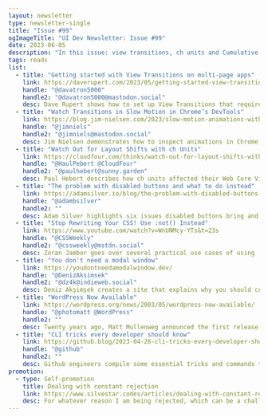 ```yaml
---
layout: newsletter
type: newsletter-single
title: "Issue #99"
ogImageTitle: "UI Dev Newsletter: Issue #99"
date: 2023-06-05
description: "In this issue: view transitions, ch units and Cumulative Layout Shift, :not() selector use cases, and more."
tags: reads
list:
  - title: "Getting started with View Transitions on multi-page apps"
    link: https://daverupert.com/2023/05/getting-started-view-transitions/
    handle: "@davatron5000"
    handle2: "@davatron5000@mastodon.social"
    desc: Dave Rupert shows how to set up View Transitions that require zero JavaScript and only two lines of CSS in less than an hour.
  - title: "Watch Transitions in Slow Motion in Chrome’s DevTools"
    link: https://blog.jim-nielsen.com/2023/slow-motion-animations-with-chrome-devtools/
    handle: "@jimniels"
    handle2: "@jimniels@mastodon.social"
    desc: Jim Nielsen demonstrates how to inspect animations in Chrome Dev Tools.
  - title: "Watch Out for Layout Shifts with ch Units"
    link: https://cloudfour.com/thinks/watch-out-for-layout-shifts-with-ch-units/
    handle: "@HaulPebert @CloudFour"
    handle2: "@paulhebert@sunny.garden"
    desc: Paul Hebert describes how ch units affected their Web Core Vitals score.
  - title: "The problem with disabled buttons and what to do instead"
    link: https://adamsilver.io/blog/the-problem-with-disabled-buttons-and-what-to-do-instead/
    handle: "@adambsilver"
    handle2: ""
    desc: Adam Silver highlights six issues disabled buttons bring and five ways to fix them.
  - title: "Stop Rewriting Your CSS! Use :not() Instead"
    link: https://www.youtube.com/watch?v=WnUNMcy-YTs&t=23s
    handle: "@CSSWeekly"
    handle2: "@cssweekly@mstdn.social"
    desc: Zoran Jambor goes over several practical use cases of using :not() selector, which will help you simplify your CSS.
  - title: "You don't need a modal window"
    link: https://youdontneedamodalwindow.dev/
    handle: "@DenizAksimsek"
    handle2: "@dz4k@indieweb.social"
    desc: Deniz Akşimşek creates a site that explains why you should consider not using a model window.
  - title: "WordPress Now Available"
    link: https://wordpress.org/news/2003/05/wordpress-now-available/
    handle: "@photomatt @WordPress"
    handle2: ""
    desc: Twenty years ago, Matt Mullenweg announced the first release of WordPress.
  - title: "CLI tricks every developer should know"
    link: https://github.blog/2023-04-26-cli-tricks-every-developer-should-know/
    handle: "@github"
    handle2: ""
    desc: Github engineers compile some essential tricks and commands that every developer should know.
promotion:
  - type: Self-promotion
    title: Dealing with constant rejection
    link: https://www.silvestar.codes/articles/dealing-with-constant-rejection/
    desc: For whatever reason I am being rejected, which can be a challenging and painful experience, I remain optimistic about the right opportunity.
---
```

